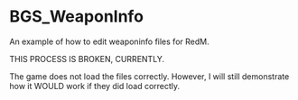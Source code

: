 # BGS_WeaponInfo

 An example of how to edit weaponinfo files for RedM.

 THIS PROCESS IS BROKEN, CURRENTLY.

 The game does not load the files correctly. 
 However, I will still demonstrate how it WOULD work if they did load correctly.
